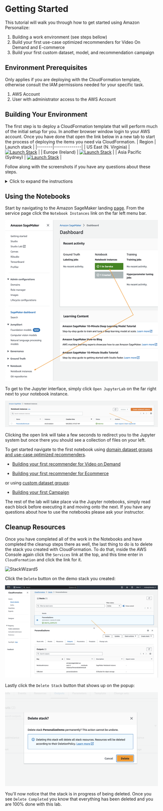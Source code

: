 # Getting Started

This tutorial will walk you through how to get started using Amazon Personalize:

1. Building a work environment (see steps bellow)
2. Build your first use-case optimized recommenders for Video On Demand and E-commerce
3. Build your first custom dataset, model, and recommendation campaign

## Environment Prerequisites

Only applies if you are deploying with the CloudFormation template, otherwise consult the IAM permissions needed for your specific task.

1. AWS Account
2. User with administrator access to the AWS Account

## Building Your Environment

The first step is to deploy a CloudFormation template that will perform much of the initial setup for you. In another browser window login to your AWS account. Once you have done that open the link below in a new tab to start the process of deploying the items you need via CloudFormation.
| Region | Launch stack |
|--------|--------------|
| US East (N. Virginia) | [![Launch Stack](https://s3.amazonaws.com/cloudformation-examples/cloudformation-launch-stack.png)](https://console.aws.amazon.com/cloudformation/home?region=us-east-1#/stacks/new?stackName=PersonalizeDemo&templateURL=https://personalize-solution-staging-us-east-1.s3.amazonaws.com/personalize-samples-getting-started/personalize_getting_started.yaml) |
| Europe (Ireland) | [![Launch Stack](https://s3.amazonaws.com/cloudformation-examples/cloudformation-launch-stack.png)](https://console.aws.amazon.com/cloudformation/home?region=eu-west-1#/stacks/new?stackName=PersonalizeDemo&templateURL=https://personalize-solution-staging-eu-west-1.s3.amazonaws.com/personalize-samples-getting-started/personalize_getting_started.yaml) |
| Asia Pacific (Sydney) | [![Launch Stack](https://s3.amazonaws.com/cloudformation-examples/cloudformation-launch-stack.png)](https://console.aws.amazon.com/cloudformation/home?region=ap-southeast-2#/stacks/new?stackName=PersonalizeDemo&templateURL=https://personalize-solution-staging-ap-southeast-2.s3.amazonaws.com/personalize-samples-getting-started/personalize_getting_started.yaml) |

Follow along with the screenshots if you have any questions about these steps.

<details>
  <summary>Click to expand the instructions</summary>
  
### Cloud Formation Wizard

Start by clicking `Next` at the bottom like shown:

![StackWizard](static/imgs/img1.png)

In the next page you need to provide a unique S3 bucket name for your file storage, it is recommended to simply add your first name and last name to the end of the default option as shown below, after that update click `Next` again.

![StackWizard2](static/imgs/img3.png)

This page is a bit longer so scroll to the bottom to click `Next`.

![StackWizard3](static/imgs/img4.png)

Again scroll to the bottom, check the box to enable the template to create new IAM resources and then click `Create Stack`.

![StackWizard4](static/imgs/img5.png)

For a few minutes CloudFormation will be creating the resources described above on your behalf it will look like this while it is provisioning:

![StackWizard5](static/imgs/img6.png)

Once it has completed you'll see green text like below indicating that the work has been completed:

![StackWizard5](static/imgs/img7.png)

Now that you have your environment created, you need to save the name of your S3 bucket for future use, you can find it by clicking on the `Outputs` tab and then looking for the resource `S3Bucket`, once you find it copy and paste it to a text file for the time being.


</details>


## Using the Notebooks

Start by navigating to the Amazon SageMaker landing [page](https://console.aws.amazon.com/sagemaker/home). From the service page click the `Notebook Instances` link on the far left menu bar.

![StackWizard5](static/imgs/img10.png)

To get to the Jupyter interface, simply click `Open JupyterLab` on the far right next to your notebook instance.

![StackWizard5](static/imgs/img11.png)

Clicking the open link will take a few seconds to redirect you to the Jupyter system but once there you should see a collection of files on your left. 

To get started navigate to the first notebook using [domain dataset groups and use-case optimized recommenders](https://docs.aws.amazon.com/personalize/latest/dg/create-domain-dataset-group.html).

* [Building your first recommender for Video on Demand](notebooks_managed_domains/Building_Your_First_Recommender_Video_On_Demand.ipynb)

* [Building your first recommender for Ecommerce](notebooks_managed_domains/Building_Your_First_Recommender_Ecommerce.ipynb)

or using [custom dataset groups](https://docs.aws.amazon.com/personalize/latest/dg/custom-dataset-groups.html):

* [Building your first Campaign](notebooks_managed_domains/1.Building_Your_First_Campaign.ipynb)

The rest of the lab will take place via the Jupyter notebooks, simply read each block before executing it and moving onto the next. If you have any questions about how to use the notebooks please ask your instructor.

## Cleanup Resources

Once you have completed all of the work in the Notebooks and have completed the cleanup steps there as well, the last thing to do is to delete the stack you created with CloudFormation. To do that, inside the AWS Console again click the `Services` link at the top, and this time enter in `CloudFormation` and click the link for it.

![StackWizard5](static/imgs/img9.png)

Click the `Delete` button on the demo stack you created:

![StackWizard5](static/imgs/img13.png)

Lastly click the `Delete Stack` button that shows up on the popup:

![StackWizard5](static/imgs/img14.png)

You'll now notice that the stack is in progress of being deleted. Once you see `Delete Completed` you know that everything has been deleted and you are 100% done with this lab.

